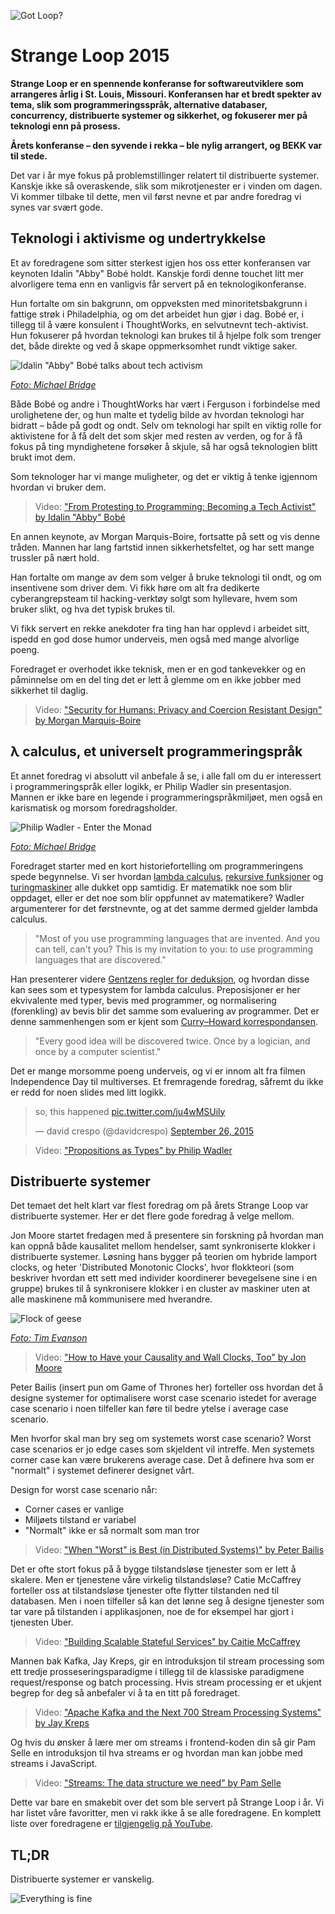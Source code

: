 ![Got Loop?](https://bekkopen.blob.core.windows.net/attachments/1976802f-7a9c-4c57-b6c5-8c131e40df4a)

# Strange Loop 2015

**Strange Loop er en spennende konferanse for softwareutviklere som arrangeres årlig i St. Louis, Missouri. Konferansen har et bredt spekter av tema, slik som programmeringsspråk, alternative databaser, concurrency, distribuerte systemer og sikkerhet, og fokuserer mer på teknologi enn på prosess.**

**Årets konferanse – den syvende i rekka – ble nylig arrangert, og BEKK var til stede.**

Det var i år mye fokus på problemstillinger relatert til distribuerte systemer. Kanskje ikke så overaskende, slik som mikrotjenester er i vinden om dagen. Vi kommer tilbake til dette, men vil først nevne et par andre foredrag vi synes var svært gode.

## Teknologi i aktivisme og undertrykkelse

Et av foredragene som sitter sterkest igjen hos oss etter konferansen var keynoten Idalin "Abby" Bobé holdt. Kanskje fordi denne touchet litt mer alvorligere tema enn en vanligvis får servert på en teknologikonferanse. 

Hun fortalte om sin bakgrunn, om oppveksten med minoritetsbakgrunn i fattige strøk i Philadelphia, og om det arbeidet hun gjør i dag. Bobé er, i tillegg til å være konsulent i ThoughtWorks, en selvutnevnt tech-aktivist. Hun fokuserer på hvordan teknologi kan brukes til å hjelpe folk som trenger det, både direkte og ved å skape oppmerksomhet rundt viktige saker.

![Idalin "Abby" Bobé talks about tech activism](https://bekkopen.blob.core.windows.net/attachments/c7d43538-81a0-4978-95a9-e0574dc53b6e)

[*Foto: Michael Bridge*](https://www.flickr.com/photos/strangeloop2015/21955796756/in/photostream/)

Både Bobé og andre i ThoughtWorks har vært i Ferguson i forbindelse med urolighetene der, og hun malte et tydelig bilde av hvordan teknologi har bidratt – både på godt og ondt. Selv om teknologi har spilt en viktig rolle for aktivistene for å få delt det som skjer med resten av verden, og for å få fokus på ting myndighetene forsøker å skjule, så har også teknologien blitt brukt imot dem.

Som teknologer har vi mange muligheter, og det er viktig å tenke igjennom hvordan vi bruker dem.

> Video: ["From Protesting to Programming: Becoming a Tech Activist" by Idalin "Abby" Bobé](https://youtu.be/gy82S8tjJX8)  

En annen keynote, av Morgan Marquis-Boire, fortsatte på sett og vis denne tråden. Mannen har lang fartstid innen sikkerhetsfeltet, og har sett mange trussler på nært hold.

Han fortalte om mange av dem som velger å bruke teknologi til ondt, og om insentivene som driver dem. Vi fikk høre om alt fra dedikerte cyberangrepsteam til hacking-verktøy solgt som hyllevare, hvem som bruker slikt, og hva det typisk brukes til.

Vi fikk servert en rekke anekdoter fra ting han har opplevd i arbeidet sitt, ispedd en god dose humor underveis, men også med mange alvorlige poeng.

Foredraget er overhodet ikke teknisk, men er en god tankevekker og en påminnelse om en del ting det er lett å glemme om en ikke jobber med sikkerhet til daglig.

> Video: ["Security for Humans: Privacy and Coercion Resistant Design" by Morgan Marquis-Boire](https://youtu.be/k4ypqzOShZs)


## λ calculus, et universelt programmeringspråk

Et annet foredrag vi absolutt vil anbefale å se, i alle fall om du er interessert i programmeringspråk eller logikk, er Philip Wadler sin presentasjon. Mannen er ikke bare en legende i programmeringspråkmiljøet, men også en karismatisk og morsom foredragsholder.

![Philip Wadler - Enter the Monad](https://bekkopen.blob.core.windows.net/attachments/7d214716-e348-48ab-86e4-531c47d74d15)

[*Foto: Michael Bridge*](https://www.flickr.com/photos/strangeloop2015/21794046360/)

Foredraget starter med en kort historiefortelling om programmeringens spede begynnelse. Vi ser hvordan [lambda calculus](https://en.wikipedia.org/wiki/Lambda_calculus), [rekursive funksjoner](https://en.wikipedia.org/wiki/Computable_function) og [turingmaskiner](https://en.wikipedia.org/wiki/Turing_machine) alle dukket opp samtidig. Er matematikk noe som blir oppdaget, eller er det noe som blir oppfunnet av matematikere? Wadler argumenterer for det førstnevnte, og at det samme dermed gjelder lambda calculus.

> "Most of you use programming languages that are invented. And you can tell, can't you? This is my invitation to you: to use programming languages that are discovered."

Han presenterer videre [Gentzens regler for deduksjon](https://no.wikipedia.org/wiki/Naturlig_deduksjon), og hvordan disse kan sees som et typesystem for lambda calculus. Preposisjoner er her ekvivalente med typer, bevis med programmer, og normalisering (forenkling) av bevis blir det samme som evaluering av programmer. Det er denne sammenhengen som er kjent som [Curry–Howard korrespondansen](https://en.wikipedia.org/wiki/Curry–Howard_correspondence).

> "Every good idea will be discovered twice. Once by a logician, and once by a computer scientist."

Det er mange morsomme poeng underveis, og vi er innom alt fra filmen Independence Day til multiverses. Et fremragende foredrag, såfremt du ikke er redd for noen slides med litt logikk.

<blockquote class="twitter-tweet" lang="en"><p lang="en" dir="ltr">so, this happened <a href="http://t.co/ju4wMSUily">pic.twitter.com/ju4wMSUily</a></p>&mdash; david crespo (@davidcrespo) <a href="https://twitter.com/davidcrespo/status/647865485162381312">September 26, 2015</a></blockquote>
<script async src="//platform.twitter.com/widgets.js" charset="utf-8"></script>

> Video: ["Propositions as Types" by Philip Wadler](https://youtu.be/IOiZatlZtGU)


## Distribuerte systemer

Det temaet det helt klart var flest foredrag om på årets Strange Loop var distribuerte systemer. Her er det flere gode foredrag å velge mellom.

Jon Moore startet fredagen med å presentere sin forskning på hvordan man kan oppnå både kausalitet mellom hendelser, samt synkroniserte klokker i distribuerte systemer. Løsning hans bygger på teorien om hybride lamport clocks, og heter 'Distributed Monotonic Clocks', hvor flokkteori (som beskriver hvordan ett sett med individer koordinerer bevegelsene sine i en gruppe) brukes til å synkronisere klokker i en cluster av maskiner uten at alle maskinene må kommunisere med hverandre.

![Flock of geese](https://bekkopen.blob.core.windows.net/attachments/3dc6f416-9840-485a-8f5c-85b49586e5b2)

[*Foto: Tim Evanson*](https://www.flickr.com/photos/23165290@N00/13783370045/)

> Video: ["How to Have your Causality and Wall Clocks, Too" by Jon Moore](https://youtu.be/YqNGbvFHoKM)

Peter Bailis (insert pun om Game of Thrones her) forteller oss hvordan det å designe systemer for optimalisere worst case scenario istedet for average case scenario i noen tilfeller kan føre til bedre ytelse i average case scenario.

Men hvorfor skal man bry seg om systemets worst case scenario? Worst case scenarios er jo edge cases som skjeldent vil intreffe. Men systemets corner case kan være brukerens average case. Det å definere hva som er "normalt" i systemet definerer designet vårt. 

Design for worst case scenario når:

* Corner cases er vanlige 
* Miljøets tilstand er variabel 
* "Normalt" ikke er så normalt som man tror

> Video: ["When "Worst" is Best (in Distributed Systems)" by Peter Bailis](https://youtu.be/ZGIAypUUwoQ)

Det er ofte stort fokus på å bygge tilstandsløse tjenester som er lett å skalere. Men er tjenestene våre virkelig tilstandsløse? Catie McCaffrey forteller oss at tilstandsløse tjenester ofte flytter tilstanden ned til databasen. Men i noen tilfeller så kan det lønne seg å designe tjenester som tar vare på tilstanden i applikasjonen, noe de for eksempel har gjort i tjenesten Uber.

> Video: ["Building Scalable Stateful Services" by Caitie McCaffrey](https://youtu.be/H0i_bXKwujQ)

Mannen bak Kafka, Jay Kreps, gir en introduksjon til stream processing som ett tredje prosseseringsparadigme i tillegg til de klassiske paradigmene request/response og batch processing.
Hvis stream processing er et ukjent begrep for deg så anbefaler vi å ta en titt på foredraget. 

> Video: ["Apache Kafka and the Next 700 Stream Processing Systems" by Jay Kreps](https://youtu.be/9RMOc0SwRro)

Og hvis du ønsker å lære mer om streams i frontend-koden din så gir Pam Selle en introduksjon til hva streams er og hvordan man kan jobbe med streams i JavaScript.

> Video: ["Streams: The data structure we need" by Pam Selle](https://youtu.be/3iKkwzlch0o)  

Dette var bare en smakebit over det som ble servert på Strange Loop i år. Vi har listet våre favoritter, men vi rakk ikke å se alle foredragene. En komplett liste over foredragene er [tilgjengelig på YouTube](https://www.youtube.com/playlist?list=PLcGKfGEEONaCIl5eU53uPBnRJ9rbIH32R).

## TL;DR

Distribuerte systemer er vanskelig.

![Everything is fine](https://bekkopen.blob.core.windows.net/attachments/897149ed-8471-4ebc-a52a-227d259814f9)
